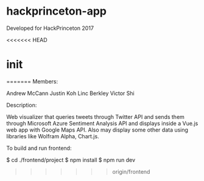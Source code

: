 # hackprinceton-app
Developed for HackPrinceton 2017

<<<<<<< HEAD
# init
=======
Members:

Andrew McCann
Justin Koh
Linc Berkley
Victor Shi

Description:

Web visualizer that queries tweets through Twitter API and sends them through Microsoft Azure Sentiment Analysis API and displays inside a Vue.js web app with Google Maps API. Also may display some other data using libraries like Wolfram Alpha, Chart.js.

To build and run frontend:

$ cd ./frontend/project
$ npm install
$ npm run dev
>>>>>>> origin/frontend
